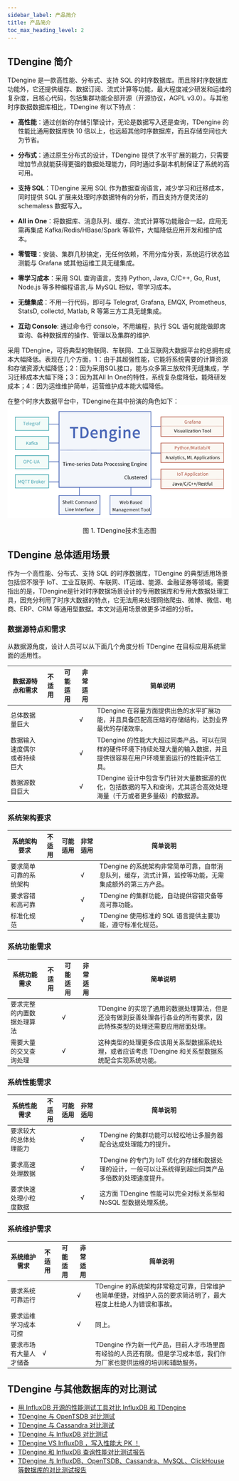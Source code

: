```yaml
---
sidebar_label: 产品简介
title: 产品简介
toc_max_heading_level: 2
---
```


## TDengine 简介

TDengine 是一款高性能、分布式、支持 SQL 的时序数据库。而且除时序数据库功能外，它还提供缓存、数据订阅、流式计算等功能，最大程度减少研发和运维的复杂度，且核心代码，包括集群功能全部开源（开源协议，AGPL v3.0）。与其他时序数据数据库相比，TDengine 有以下特点：

- **高性能**：通过创新的存储引擎设计，无论是数据写入还是查询，TDengine 的性能比通用数据库快 10 倍以上，也远超其他时序数据库，而且存储空间也大为节省。

- **分布式**：通过原生分布式的设计，TDengine 提供了水平扩展的能力，只需要增加节点就能获得更强的数据处理能力，同时通过多副本机制保证了系统的高可用。

- **支持 SQL**：TDengine 采用 SQL 作为数据查询语言，减少学习和迁移成本，同时提供 SQL 扩展来处理时序数据特有的分析，而且支持方便灵活的 schemaless 数据写入。

- **All in One**：将数据库、消息队列、缓存、流式计算等功能融合一起，应用无需再集成 Kafka/Redis/HBase/Spark 等软件，大幅降低应用开发和维护成本。

- **零管理**：安装、集群几秒搞定，无任何依赖，不用分库分表，系统运行状态监测能与 Grafana 或其他运维工具无缝集成。

- **零学习成本**：采用 SQL 查询语言，支持 Python, Java, C/C++, Go, Rust, Node.js 等多种编程语言,与 MySQL 相似，零学习成本。

- **无缝集成**：不用一行代码，即可与 Telegraf, Grafana, EMQX, Prometheus, StatsD, collectd, Matlab, R 等第三方工具无缝集成。

- **互动 Console**: 通过命令行 console，不用编程，执行 SQL 语句就能做即席查询、各种数据库的操作、管理以及集群的维护.

采用 TDengine，可将典型的物联网、车联网、工业互联网大数据平台的总拥有成本大幅降低。表现在几个方面，1：由于其超强性能，它能将系统需要的计算资源和存储资源大幅降低；2：因为采用SQL接口，能与众多第三放软件无缝集成，学习迁移成本大幅下降；3：因为其All In One的特性，系统复杂度降低，能降研发成本；4：因为运维维护简单，运营维护成本能大幅降低。

在整个时序大数据平台中，TDengine在其中扮演的角色如下：
![TDengine技术生态图](eco_system.png)

<center>图 1. TDengine技术生态图</center>

## TDengine 总体适用场景

作为一个高性能、分布式、支持 SQL 的时序数据库，TDengine 的典型适用场景包括但不限于 IoT、工业互联网、车联网、IT运维、能源、金融证券等领域。需要指出的是，TDengine是针对时序数据场景设计的专用数据库和专用大数据处理工具，因充分利用了时序大数据的特点，它无法用来处理网络爬虫、微博、微信、电商、ERP、CRM 等通用型数据。本文对适用场景做更多详细的分析。

### 数据源特点和需求

从数据源角度，设计人员可以从下面几个角度分析 TDengine 在目标应用系统里面的适用性。

| 数据源特点和需求             | 不适用 | 可能适用 | 非常适用 | 简单说明                                                                                                                        |
| ---------------------------- | ------ | -------- | -------- | ------------------------------------------------------------------------------------------------------------------------------- |
| 总体数据量巨大               |        |          | √        | TDengine 在容量方面提供出色的水平扩展功能，并且具备匹配高压缩的存储结构，达到业界最优的存储效率。                               |
| 数据输入速度偶尔或者持续巨大 |        |          | √        | TDengine 的性能大大超过同类产品，可以在同样的硬件环境下持续处理大量的输入数据，并且提供很容易在用户环境里面运行的性能评估工具。 |
| 数据源数目巨大               |        |          | √        | TDengine 设计中包含专门针对大量数据源的优化，包括数据的写入和查询，尤其适合高效处理海量（千万或者更多量级）的数据源。           |

### 系统架构要求

| 系统架构要求           | 不适用 | 可能适用 | 非常适用 | 简单说明                                                                                              |
| ---------------------- | ------ | -------- | -------- | ----------------------------------------------------------------------------------------------------- |
| 要求简单可靠的系统架构 |        |          | √        | TDengine 的系统架构非常简单可靠，自带消息队列，缓存，流式计算，监控等功能，无需集成额外的第三方产品。 |
| 要求容错和高可靠       |        |          | √        | TDengine 的集群功能，自动提供容错灾备等高可靠功能。                                                   |
| 标准化规范             |        |          | √        | TDengine 使用标准的 SQL 语言提供主要功能，遵守标准化规范。                                            |

### 系统功能需求

| 系统功能需求               | 不适用 | 可能适用 | 非常适用 | 简单说明                                                                                                              |
| -------------------------- | ------ | -------- | -------- | --------------------------------------------------------------------------------------------------------------------- |
| 要求完整的内置数据处理算法 |        | √        |          | TDengine 的实现了通用的数据处理算法，但是还没有做到妥善处理各行各业的所有要求，因此特殊类型的处理还需要应用层面处理。 |
| 需要大量的交叉查询处理     |        | √        |          | 这种类型的处理更多应该用关系型数据系统处理，或者应该考虑 TDengine 和关系型数据系统配合实现系统功能。                  |

### 系统性能需求

| 系统性能需求           | 不适用 | 可能适用 | 非常适用 | 简单说明                                                                                               |
| ---------------------- | ------ | -------- | -------- | ------------------------------------------------------------------------------------------------------ |
| 要求较大的总体处理能力 |        |          | √        | TDengine 的集群功能可以轻松地让多服务器配合达成处理能力的提升。                                        |
| 要求高速处理数据       |        |          | √        | TDengine 的专门为 IoT 优化的存储和数据处理的设计，一般可以让系统得到超出同类产品多倍数的处理速度提升。 |
| 要求快速处理小粒度数据 |        |          | √        | 这方面 TDengine 性能可以完全对标关系型和 NoSQL 型数据处理系统。                                        |

### 系统维护需求

| 系统维护需求           | 不适用 | 可能适用 | 非常适用 | 简单说明                                                                                                              |
| ---------------------- | ------ | -------- | -------- | --------------------------------------------------------------------------------------------------------------------- |
| 要求系统可靠运行       |        |          | √        | TDengine 的系统架构非常稳定可靠，日常维护也简单便捷，对维护人员的要求简洁明了，最大程度上杜绝人为错误和事故。         |
| 要求运维学习成本可控   |        |          | √        | 同上。                                                                                                                |
| 要求市场有大量人才储备 | √      |          |          | TDengine 作为新一代产品，目前人才市场里面有经验的人员还有限。但是学习成本低，我们作为厂家也提供运维的培训和辅助服务。 |

## TDengine 与其他数据库的对比测试

- [用 InfluxDB 开源的性能测试工具对比 InfluxDB 和 TDengine](https://www.taosdata.com/blog/2020/01/13/1105.html)
- [TDengine 与 OpenTSDB 对比测试](https://www.taosdata.com/blog/2019/08/21/621.html)
- [TDengine 与 Cassandra 对比测试](https://www.taosdata.com/blog/2019/08/14/573.html)
- [TDengine 与 InfluxDB 对比测试](https://www.taosdata.com/blog/2019/07/19/419.html)
- [TDengine VS InfluxDB ，写入性能大 PK ！](https://www.taosdata.com/2021/11/05/3248.html)
- [TDengine 和 InfluxDB 查询性能对比测试报告](https://www.taosdata.com/2022/02/22/5969.html)
- [TDengine 与 InfluxDB、OpenTSDB、Cassandra、MySQL、ClickHouse 等数据库的对比测试报告](https://www.taosdata.com/downloads/TDengine_Testing_Report_cn.pdf)
